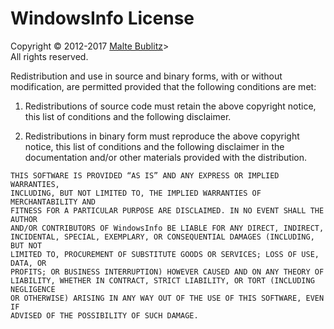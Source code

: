 # WindowsInfo License

Copyright © 2012-2017 [Malte Bublitz](http://malte70.bplaced.net)><br>
All rights reserved.

Redistribution and use in source and binary forms, with or without modification,
are permitted provided that the following conditions are met:

 1. Redistributions of source code must retain the above copyright notice, this
    list of conditions and the following disclaimer.

 2. Redistributions in binary form must reproduce the above copyright notice,
    this list of conditions and the following disclaimer in the documentation
    and/or other materials provided with the distribution.

<span><!--  To avoid code block getting part of the list --></span>

	THIS SOFTWARE IS PROVIDED “AS IS” AND ANY EXPRESS OR IMPLIED WARRANTIES,
	INCLUDING, BUT NOT LIMITED TO, THE IMPLIED WARRANTIES OF MERCHANTABILITY AND
	FITNESS FOR A PARTICULAR PURPOSE ARE DISCLAIMED. IN NO EVENT SHALL THE AUTHOR
	AND/OR CONTRIBUTORS OF WindowsInfo BE LIABLE FOR ANY DIRECT, INDIRECT,
	INCIDENTAL, SPECIAL, EXEMPLARY, OR CONSEQUENTIAL DAMAGES (INCLUDING, BUT NOT
	LIMITED TO, PROCUREMENT OF SUBSTITUTE GOODS OR SERVICES; LOSS OF USE, DATA, OR
	PROFITS; OR BUSINESS INTERRUPTION) HOWEVER CAUSED AND ON ANY THEORY OF
	LIABILITY, WHETHER IN CONTRACT, STRICT LIABILITY, OR TORT (INCLUDING NEGLIGENCE
	OR OTHERWISE) ARISING IN ANY WAY OUT OF THE USE OF THIS SOFTWARE, EVEN IF
	ADVISED OF THE POSSIBILITY OF SUCH DAMAGE.
